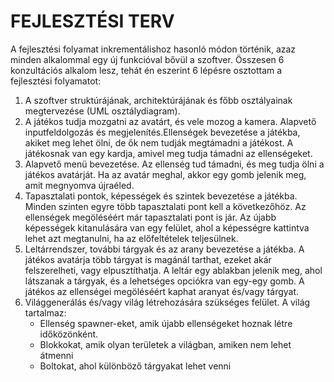 # FEJLESZTÉSI TERV

A fejlesztési folyamat inkrementálishoz hasonló módon történik, azaz minden alkalommal egy új funkcióval bővül a szoftver. Összesen 6 konzultációs alkalom lesz, tehát én eszerint 6 lépésre osztottam a fejlesztési folyamatot:
1. A szoftver struktúrájának, architektúrájának és főbb osztályainak megtervezése (UML osztálydiagram).
2. A játékos tudja mozgatni az avatárt, és vele mozog a kamera. Alapvető inputfeldolgozás és megjelenítés.Ellenségek bevezetése a játékba, akiket meg lehet ölni, de ők nem tudják megtámadni a játékost. A játékosnak van egy kardja, amivel meg tudja támadni az ellenségeket.
3. Alapvető menü bevezetése. Az ellenség tud támadni, és meg tudja ölni a játékos avatárját. Ha az avatár meghal, akkor egy gomb jelenik meg, amit megnyomva újraéled.
4. Tapasztalati pontok, képességek és szintek bevezetése a játékba. Minden szinten egyre több tapasztalati pont kell a következőhöz. Az ellenségek megöléséért már tapasztalati pont is jár. Az újabb képességek kitanulására van egy felület, ahol a képességre kattintva lehet azt megtanulni, ha az előfeltételek teljesülnek.
5. Leltárrendszer, további tárgyak és az arany bevezetése a játékba. A játékos avatárja több tárgyat is magánál tarthat, ezeket akár felszerelheti, vagy elpusztíthatja. A leltár egy ablakban jelenik meg, ahol látszanak a tárgyak, és a lehetséges opciókra van egy-egy gomb. A játékos az ellenségei megöléséért kaphat aranyat és/vagy tárgyat. 
6. Világgenerálás és/vagy világ létrehozására szükséges felület. A világ tartalmaz:
    - Ellenség spawner-eket, amik újabb ellenségeket hoznak létre időközönként.
    - Blokkokat, amik olyan területek a világban, amiken nem lehet átmenni
    - Boltokat, ahol különböző tárgyakat lehet venni
    
